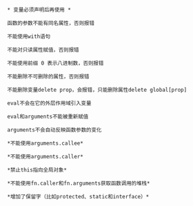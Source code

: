 
    * 变量必须声明后再使用 *
    
    函数的参数不能有同名属性，否则报错
    
    不能使用with语句
    
    不能对只读属性赋值，否则报错
    
    不能使用前缀 0 表示八进制数，否则报错
    
    不能删除不可删除的属性，否则报错
    
    不能删除变量delete prop，会报错，只能删除属性delete global[prop]
    
    eval不会在它的外层作用域引入变量
    
    eval和arguments不能被重新赋值
    
    arguments不会自动反映函数参数的变化
    
    *不能使用arguments.callee*
    
    *不能使用arguments.caller*
    
    *禁止this指向全局对象*
    
    *不能使用fn.caller和fn.arguments获取函数调用的堆栈*
    
    *增加了保留字（比如protected、static和interface）*
